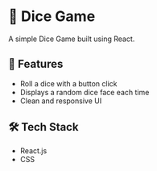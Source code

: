 # 🎲 Dice Game

A simple Dice Game built using React.

## 🚀 Features

- Roll a dice with a button click
- Displays a random dice face each time
- Clean and responsive UI

## 🛠️ Tech Stack

- React.js
- CSS
